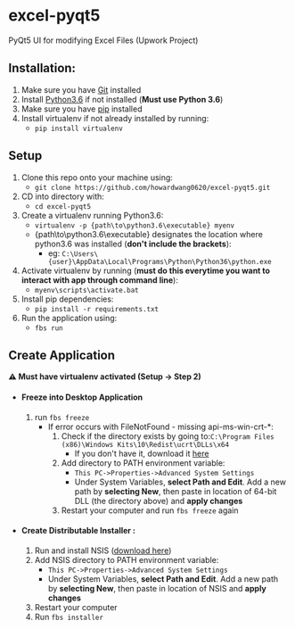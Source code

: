# excel-pyqt5
PyQt5 UI for modifying Excel Files (Upwork Project)

## Installation:
1. Make sure you have [Git](https://git-scm.com/downloads) installed
2. Install [Python3.6](https://www.python.org/downloads/release/python-360/) if not installed (**Must use Python 3.6**)
3. Make sure you have [pip](https://pip.pypa.io/en/stable/installing/) installed
4. Install virtualenv if not already installed by running:
    - `pip install virtualenv`


## Setup

1. Clone this repo onto your machine using:
    - `git clone https://github.com/howardwang0620/excel-pyqt5.git`
2. CD into directory with:
    - `cd excel-pyqt5`
3. Create a virtualenv running Python3.6:
    - `virtualenv -p {path\to\python3.6\executable} myenv`
    - {path\to\python3.6\executable} designates the location where python3.6 was installed (**don't include the brackets**):
        - eg:  `C:\Users\{user}\AppData\Local\Programs\Python\Python36\python.exe`
4. Activate virtualenv by running (**must do this everytime you want to interact with app through command line**):
    - `myenv\scripts\activate.bat`
5. Install pip dependencies:
    - `pip install -r requirements.txt`
6. Run the application using:
    - `fbs run`

## Create Application
**:warning: Must have virtualenv activated (Setup -> Step 2)**

* #### Freeze into Desktop Application
    1. run `fbs freeze`
        * If error occurs with FileNotFound - missing api-ms-win-crt-*:
            1. Check if the directory exists by going to:`C:\Program Files (x86)\Windows Kits\10\Redist\ucrt\DLLs\x64`
                - If you don't have it, download it [here](https://developer.microsoft.com/en-us/windows/downloads/windows-10-sdk/)
            2. Add directory to PATH environment variable:
                * `This PC->Properties->Advanced System Settings`
                * Under System Variables, **select Path and Edit**. Add a new path by **selecting New**, then paste in location of 64-bit DLL (the directory above) and **apply changes**
            3. Restart your computer and run `fbs freeze` again


* #### Create Distributable Installer :
    1. Run and install NSIS ([download here](https://sourceforge.net/projects/nsis/files/NSIS%203/3.06.1/nsis-3.06.1-setup.exe/download?use_mirror=iweb&download=))
    2. Add NSIS directory to PATH environment variable:
        * `This PC->Properties->Advanced System Settings`
        * Under System Variables, **select Path and Edit**. Add a new path by **selecting New**, then paste in location of NSIS and **apply changes**
    3. Restart your computer
    3. Run `fbs installer`
